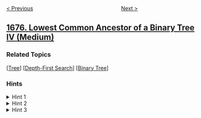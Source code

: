 <!--|This file generated by command(leetcode description); DO NOT EDIT.    |-->
<!--+----------------------------------------------------------------------+-->
<!--|@author    openset <openset.wang@gmail.com>                           |-->
<!--|@link      https://github.com/openset                                 |-->
<!--|@home      https://github.com/openset/leetcode                        |-->
<!--+----------------------------------------------------------------------+-->

[< Previous](../minimize-deviation-in-array "Minimize Deviation in Array")
　　　　　　　　　　　　　　　　
[Next >](../products-worth-over-invoices "Product's Worth Over Invoices")

## [1676. Lowest Common Ancestor of a Binary Tree IV (Medium)](https://leetcode.com/problems/lowest-common-ancestor-of-a-binary-tree-iv "二叉树的最近公共祖先 IV")



### Related Topics
  [[Tree](../../tag/tree/README.md)]
  [[Depth-First Search](../../tag/depth-first-search/README.md)]
  [[Binary Tree](../../tag/binary-tree/README.md)]

### Hints
<details>
<summary>Hint 1</summary>
Starting from the root, traverse the left and the right subtrees, checking if one of the nodes exist there.
</details>

<details>
<summary>Hint 2</summary>
If one of the subtrees doesn't contain any given node, the LCA can be the node returned from the other subtree
</details>

<details>
<summary>Hint 3</summary>
If both subtrees contain nodes, the LCA node is the current node.
</details>

